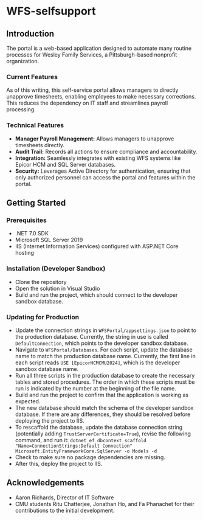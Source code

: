 # WFS-selfsupport

## Introduction

The portal is a web-based application designed to automate many routine processes for Wesley Family Services, a Pittsburgh-based nonprofit organization.

### Current Features

As of this writing, this self-service portal allows managers to directly unapprove timesheets, enabling employees to make necessary corrections. This reduces the dependency on IT staff and streamlines payroll processing.

### Technical Features

- **Manager Payroll Management:** Allows managers to unapprove timesheets directly.
- **Audit Trail:** Records all actions to ensure compliance and accountability.
- **Integration:** Seamlessly integrates with existing WFS systems like Epicor HCM and SQL Server databases.
- **Security:** Leverages Active Directory for authentication, ensuring that only authorized personnel can access the portal and features within the portal.

## Getting Started

### Prerequisites
- .NET 7.0 SDK
- Microsoft SQL Server 2019
- IIS (Internet Information Services) configured with ASP.NET Core hosting

### Installation (Developer Sandbox)
- Clone the repository
- Open the solution in Visual Studio
- Build and run the project, which should connect to the developer sandbox database.

### Updating for Production
- Update the connection strings in `WFSPortal/appsettings.json` to point to the production database. Currently, the string in use is called `DefaultConnection`, which points to the developer sandbox database.
- Navigate to `WFSPortal/Databases`. For each script, update the database name to match the production database name. Currently, the first line in each script reads `USE [EpicorHCMCMU2024]`, which is the developer sandbox database name.
- Run all three scripts in the production database to create the necessary tables and stored procedures. The order in which these scripts must be run is indicated by the number at the beginning of the file name.
- Build and run the project to confirm that the application is working as expected.
- The new database should match the schema of the developer sandbox database. If there are any differences, they should be resolved before deploying the project to IIS.
- To rescaffold the database, update the database connection string (potentially adding ```TrustServerCertificate=True```), revise the following command, and run it:
```dotnet ef dbcontext scaffold "Name=ConnectionStrings:Default Connection" Microsoft.EntityFrameworkCore.SqlServer -o Models -d```
- Check to make sure no package dependencies are missing.
- After this, deploy the project to IIS.

## Acknowledgements

- Aaron Richards, Director of IT Software
- CMU students Ritu Chatterjee, Jonathan Ho, and Fa Phanachet for their contributions to the initial development.
